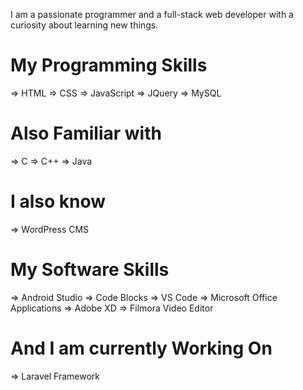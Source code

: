 I am a passionate programmer and a full-stack web developer with a curiosity about learning new things.
 
# My Programming Skills
=> HTML
=> CSS
=> JavaScript
=> JQuery
=> MySQL
 
# Also Familiar with
=> C
=> C++
=> Java
 
# I also know
 
=> WordPress CMS
 
# My Software Skills

=> Android Studio
=> Code Blocks
=> VS Code
=> Microsoft Office Applications
=> Adobe XD
=> Filmora Video Editor
 
 
 
# And I am currently Working On
=> Laravel Framework
 

